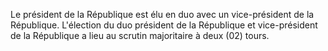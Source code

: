 Le président de la République est élu en duo avec un vice-président de la République.
L'élection du duo président de la République et vice-président de la République a lieu au scrutin majoritaire à deux (02) tours.